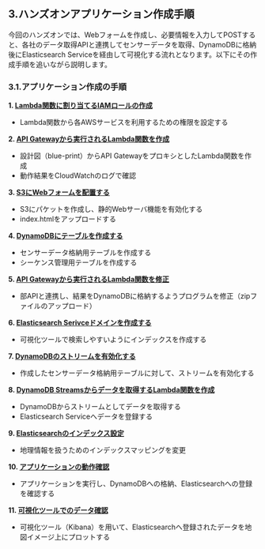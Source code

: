 ## 3.ハンズオンアプリケーション作成手順
今回のハンズオンでは、Webフォームを作成し、必要情報を入力してPOSTすると、各社のデータ取得APIと連携してセンサーデータを取得、DynamoDBに格納後にElasticsearch Serviceを経由して可視化する流れとなります。以下にその作成手順を追いながら説明します。



### 3.1.アプリケーション作成の手順

**1. [Lambda関数に割り当てるIAMロールの作成](https://github.com/mimopa/jdmc-aws-handson/blob/master/docs/04.md#4lambda%E9%96%A2%E6%95%B0%E3%81%AB%E5%89%B2%E3%82%8A%E5%BD%93%E3%81%A6%E3%82%8Biam%E3%83%AD%E3%83%BC%E3%83%AB%E3%81%AE%E4%BD%9C%E6%88%90)**
* Lambda関数から各AWSサービスを利用するための権限を設定する

**2. [API Gatewayから実行されるLambda関数を作成](https://github.com/mimopa/jdmc-aws-handson/blob/master/docs/05.md#5-apigateway%E3%81%A8lambda%E9%96%A2%E6%95%B0%E3%81%AE%E8%A8%AD%E5%AE%9A)**
* 設計図（blue-print）からAPI GatewayをプロキシとしたLambda関数を作成
* 動作結果をCloudWatchのログで確認

**3. [S3にWebフォームを配置する](https://github.com/mimopa/jdmc-aws-handson/blob/master/docs/06.md#6-s3%E3%81%ABweb%E3%83%95%E3%82%A9%E3%83%BC%E3%83%A0%E3%82%92%E4%BD%9C%E6%88%90%E3%81%99%E3%82%8B)**
* S3にパケットを作成し、静的Webサーバ機能を有効化する
* index.htmlをアップロードする

**4. [DynamoDBにテーブルを作成する](https://github.com/mimopa/jdmc-aws-handson/blob/master/docs/07.md#7-dynamodb%E3%81%AB%E3%83%86%E3%83%BC%E3%83%96%E3%83%AB%E3%82%92%E4%BD%9C%E6%88%90%E3%81%99%E3%82%8B)**
* センサーデータ格納用テーブルを作成する
* シーケンス管理用テーブルを作成する

**5. [API Gatewayから実行されるLambda関数を修正](https://github.com/mimopa/jdmc-aws-handson/blob/master/docs/08.md#8-api-gateway%E3%81%8B%E3%82%89%E5%AE%9F%E8%A1%8C%E3%81%95%E3%82%8C%E3%82%8Blambda%E9%96%A2%E6%95%B0%E3%82%92%E4%BF%AE%E6%AD%A3)**
* 部APIと連携し、結果をDynamoDBに格納するようプログラムを修正（zipファイルのアップロード）

**6. [Elasticsearch Serivceドメインを作成する](https://github.com/mimopa/jdmc-aws-handson/blob/master/docs/09.md#9-elasticsearch-service%E3%81%AE%E3%83%89%E3%83%A1%E3%82%A4%E3%83%B3%E3%82%92%E4%BD%9C%E6%88%90%E3%81%99%E3%82%8B)**
* 可視化ツールで検索しやすいようにインデックスを作成する

**7. [DynamoDBのストリームを有効化する](https://github.com/mimopa/jdmc-aws-handson/blob/master/docs/10.md#10-dynamodb-streams%E3%81%AE%E8%A8%AD%E5%AE%9A)**
* 作成したセンサーデータ格納用テーブルに対して、ストリームを有効化する

**8. [DynamoDB Streamsからデータを取得するLambda関数を作成](https://github.com/mimopa/jdmc-aws-handson/blob/master/docs/11.md#11-dynamodb-streams%E3%81%8B%E3%82%89%E3%83%87%E3%83%BC%E3%82%BF%E3%82%92%E5%8F%96%E5%BE%97%E3%81%99%E3%82%8Blambda%E9%96%A2%E6%95%B0%E3%82%92%E4%BD%9C%E6%88%90)**
* DynamoDBからストリームとしてデータを取得する
* Elasticsearch Serviceへデータを登録する

**9. [Elasticsearchのインデックス設定](https://github.com/mimopa/jdmc-aws-handson/blob/master/docs/12.md#12-elasticsearch%E3%81%AE%E3%82%A4%E3%83%B3%E3%83%87%E3%83%83%E3%82%AF%E3%82%B9%E8%A8%AD%E5%AE%9A)**
* 地理情報を扱うためのインデックスマッピングを変更

**10. [アプリケーションの動作確認](https://github.com/mimopa/jdmc-aws-handson/blob/master/docs/13.md#13-%E3%82%A2%E3%83%97%E3%83%AA%E3%82%B1%E3%83%BC%E3%82%B7%E3%83%A7%E3%83%B3%E3%81%AE%E5%8B%95%E4%BD%9C%E7%A2%BA%E8%AA%8D)**
* アプリケーションを実行し、DynamoDBへの格納、Elasticsearchへの登録を確認する

**11. [可視化ツールでのデータ確認](https://github.com/mimopa/jdmc-aws-handson/blob/master/docs/04.md#4lambda%E9%96%A2%E6%95%B0%E3%81%AB%E5%89%B2%E3%82%8A%E5%BD%93%E3%81%A6%E3%82%8Biam%E3%83%AD%E3%83%BC%E3%83%AB%E3%81%AE%E4%BD%9C%E6%88%90)**
* 可視化ツール（Kibana）を用いて、Elasticsearchへ登録されたデータを地図イメージ上にプロットする